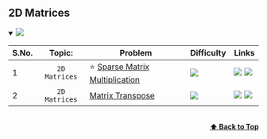 ## 2D Matrices

<details open>
<summary><img id="array" src="https://img.shields.io/badge/2D Matrices-2-brightgreen?style=for-the-badge"></summary>


| S.No. | Topic:              | Problem                                                                                                                                                  | Difficulty                                                              | Links  |
| ----- |:-------------------:|----------------------------------------------------------------------------------------------------------------------------------------------------------|-------------------------------------------------------------------------|--------|
| 1     | `2D Matrices`             | ⭐ [Sparse Matrix Multiplication](https://github.com/sky56/DSA/tree/main/2D%20Matrices/Medium/Sparse_Matrix_Multiplication)      |  <a href="#" target="_blank"><img src="https://img.shields.io/badge/Medium-yellow"></a>  | <a href="https://www.geeksforgeeks.org/c-program-multiply-two-matrices/" target="_blank"><img src="https://img.shields.io/badge/GeeksforGeeks-298D46?style=for-the-badge&logo=geeksforgeeks&logoColor=white"></img></a> <a href="https://leetcode.com/problems/sparse-matrix-multiplication/description/" target="_blank"><img src="https://img.shields.io/badge/-LeetCode-FFA116?style=for-the-badge&logo=LeetCode&logoColor=black"></img></a>
| 2     | `2D Matrices`             | [Matrix Transpose](https://github.com/sky56/DSA/tree/main/2D%20Matrices/Easy/Matrix_Transpose)      |  <a href="#" target="_blank"><img src="https://img.shields.io/badge/Easy-Green"></a>  | <a href="https://www.geeksforgeeks.org/program-to-find-transpose-of-a-matrix/" target="_blank"><img src="https://img.shields.io/badge/GeeksforGeeks-298D46?style=for-the-badge&logo=geeksforgeeks&logoColor=white"></img></a> <a href="https://leetcode.com/problems/transpose-matrix/" target="_blank"><img src="https://img.shields.io/badge/-LeetCode-FFA116?style=for-the-badge&logo=LeetCode&logoColor=black"></img></a>


<br/>
<div align="right">
    <b><a href="#detail">⬆️ Back to Top</a></b>
</div>
<br/>
</details>

